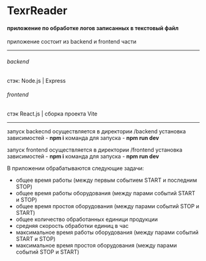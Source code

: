 # TexrReader

#### приложение по обработке логов записанных в текстовый файл

приложение состоит из backend и frontend части

---

###### backend
стэк: Node.js | Express

###### frontend
стэк React.js | сборка проекта Vite

---
запуск backecnd осуществляется в директории /backend
установка зависимостей - **npm i**
команда для запуска - **npm run dev**

запуск frontend осуществляется в директории /frontend
установка зависимостей - **npm i**
команда для запуска - **npm run dev**

В приложении обрабатываются следующие задачи:
- общее время работы (между первым событием START и последним STOP)
- общее время работы оборудования (между парами событий START и STOP)
- общее время простоя оборудования (между парами событий STOP и START)
- общее количество обработанных единици продукции
- средняя скорость обработки единиц в час
- максимальное время работы оборудования (между парами событий START и STOP)
- максимальное время простоя оборудования (между парами событий  STOP и START)